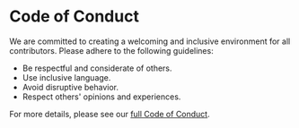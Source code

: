 # Code of Conduct

We are committed to creating a welcoming and inclusive environment for all contributors. Please adhere to the following guidelines:

- Be respectful and considerate of others.
- Use inclusive language.
- Avoid disruptive behavior.
- Respect others' opinions and experiences.

For more details, please see our [full Code of Conduct](https://www.contributor-covenant.org/).